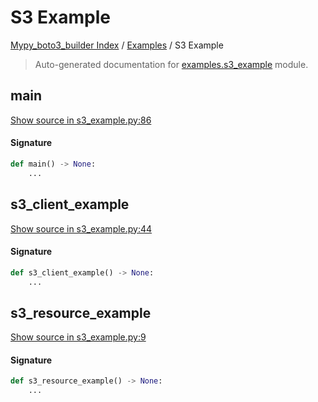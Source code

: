 # S3 Example

[Mypy_boto3_builder Index](../README.md#mypy_boto3_builder-index) /
[Examples](./index.md#examples) /
S3 Example

> Auto-generated documentation for [examples.s3_example](https://github.com/youtype/mypy_boto3_builder/blob/main/examples/s3_example.py) module.

## main

[Show source in s3_example.py:86](https://github.com/youtype/mypy_boto3_builder/blob/main/examples/s3_example.py#L86)

#### Signature

```python
def main() -> None:
    ...
```



## s3_client_example

[Show source in s3_example.py:44](https://github.com/youtype/mypy_boto3_builder/blob/main/examples/s3_example.py#L44)

#### Signature

```python
def s3_client_example() -> None:
    ...
```



## s3_resource_example

[Show source in s3_example.py:9](https://github.com/youtype/mypy_boto3_builder/blob/main/examples/s3_example.py#L9)

#### Signature

```python
def s3_resource_example() -> None:
    ...
```



